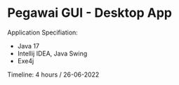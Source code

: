 # Pegawai GUI - Desktop App
Application Specifiation:
- Java 17
- Intellij IDEA, Java Swing
- Exe4j

Timeline: 4 hours / 26-06-2022
